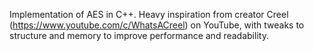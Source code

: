 Implementation of AES in C++. Heavy inspiration from creator Creel (https://www.youtube.com/c/WhatsACreel) on YouTube, with tweaks to structure and memory to improve performance and readability.